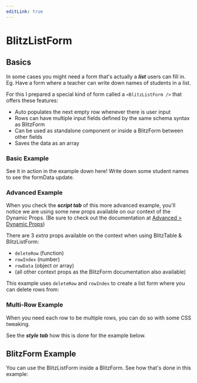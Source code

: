 ```yaml
---
editLink: true
---
```


# BlitzListForm

## Basics

In some cases you might need a form that's actually a _**list**_ users can fill in. Eg. Have a form where a teacher can write down names of students in a list.

For this I prepared a special kind of form called a `<BlitzListForm />` that offers these features:

- Auto populates the next empty row whenever there is user input
- Rows can have multiple input fields defined by the same schema syntax as BlitzForm
- Can be used as standalone component or inside a BlitzForm between other fields
- Saves the data as an array

### Basic Example

See it in action in the example down here! Write down some student names to see the formData update.

<CodeBlockComponent :importFn="() => import('./Basics - Basic Example.vue')" :importFnRaw="() => import('./Basics - Basic Example.vue?raw')" />

### Advanced Example

When you check the _**script tab**_ of this more advanced example, you'll notice we are using some new props available on our context of the Dynamic Props. (Be sure to check out the documentation at [Advanced > Dynamic Props](/advanced/#dynamic-props))

There are 3 _extra_ props available on the context when using BlitzTable & BlitzListForm:

- `deleteRow` (function)
- `rowIndex` (number)
- `rowData` (object or array)
- (all other context props as the BlitzForm documentation also available)

This example uses `deleteRow` and `rowIndex` to create a list form where you can delete rows from:

<CodeBlockComponent :importFn="() => import('./Basics - Advanced Example.vue')" :importFnRaw="() => import('./Basics - Advanced Example.vue?raw')" />

### Multi-Row Example

When you need each row to be multiple rows, you can do so with some CSS tweaking.

See the _**style tab**_ how this is done for the example below.

<CodeBlockComponent :importFn="() => import('./Basics - Multi-Row Example.vue')" :importFnRaw="() => import('./Basics - Multi-Row Example.vue?raw')" />

## BlitzForm Example

You can use the BlitzListForm inside a BlitzForm. See how that's done in this example:

<CodeBlockComponent :importFn="() => import('./BlitzForm Example.vue')" :importFnRaw="() => import('./BlitzForm Example.vue?raw')" />
